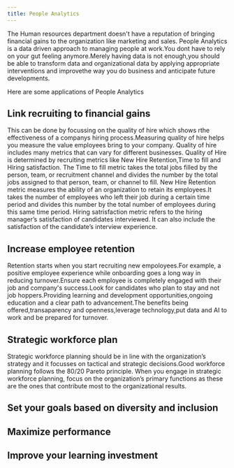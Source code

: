 ```yaml
---
title: People Analytics 
---
```

The Human resources department doesn't have a reputation of bringing financial gains to the organization like marketing and sales.
People Analytics is a data driven approach to managing people at work.You dont have to rely on your gut feeling anymore.Merely having data is not enough,you should be able to transform data and organizational data by applying appropriate interventions and improvethe way you do business and anticipate future developments.

Here are some applications of People Analytics

## **Link recruiting to financial gains**
This can be done by focussing on the quality of hire which shows rthe effectiveness of a companys hiring process.Measuring quality of hire helps you measure the value employees bring to your company. Quality of hire includes many metrics that can vary for different businesses.
Quality of Hire is determined by recruiting metrics like New Hire Retention,Time to fill and Hiring satisfaction.
The Time to fill metric takes the total jobs filled by the person, team, or recruitment channel and divides the number by the total jobs assigned to that
person, team, or channel to fill.
New Hire Retention metric measures the ability of an organization to retain its employees.It takes the number of employees who left their job during a certain time period and divides this number by the total number of employees during this same time period.
Hiring satrisfaction metric refers to the hiring manager’s satisfaction of candidates interviewed. It can also include the satisfaction of the candidate’s interview experience.

## **Increase employee retention**
Retention starts when you start recruiting new empoloyees.For example, a positive employee experience while onboarding goes a long way in reducing turnover.Ensure each employee is completely engaged with their job and company's success.Look for candidates who plan to stay and not job hoppers.Providing learning and development opportunities,ongoing education and a clear path to advancement.The benefits being offered,transaparency and openness,leverage technology,put data and AI to work and be prepared for turnover.

## **Strategic workforce plan**
Strategic workforce planning should be in line with the organization’s strategy and it focusses on tactical and strategic decisions.Good workforce planning follows the 80/20 Pareto principle. When you engage in strategic workforce planning, focus on the organization’s primary functions as these are the ones that contribute most to the organizational results. 

## **Set your goals based on diversity and inclusion**

## **Maximize performance**

## **Improve your learning investment**
